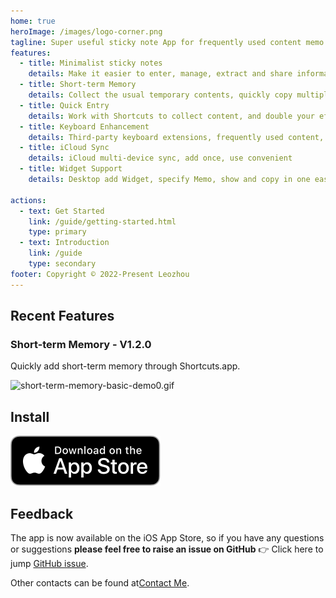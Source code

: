 ```yaml
---
home: true
heroImage: /images/logo-corner.png
tagline: Super useful sticky note App for frequently used content memo and short time content record
features:
  - title: Minimalist sticky notes
    details: Make it easier to enter, manage, extract and share information
  - title: Short-term Memory
    details: Collect the usual temporary contents, quickly copy multiple contents, and enter them quickly at once.
  - title: Quick Entry
    details: Work with Shortcuts to collect content, and double your efficiency
  - title: Keyboard Enhancement
    details: Third-party keyboard extensions, frequently used content, temporary clipboard content all in one place
  - title: iCloud Sync
    details: iCloud multi-device sync, add once, use convenient
  - title: Widget Support
    details: Desktop add Widget, specify Memo, show and copy in one easy step

actions:
  - text: Get Started
    link: /guide/getting-started.html
    type: primary
  - text: Introduction
    link: /guide
    type: secondary
footer: Copyright © 2022-Present Leozhou
---
```


## Recent Features
### Short-term Memory - V1.2.0
Quickly add short-term memory through Shortcuts.app.

![short-term-memory-basic-demo0.gif](/images/short-term-memory/short-term-memory-basic-demo0.gif)

## Install
[![Download on the Mac App Store](/images/download/Download_on_the_App_Store_Badge_US-UK_RGB_blk_092917.svg)](https://apps.apple.com/us/app/tomemo/id1610843304)


## Feedback

The app is now available on the iOS App Store, so if you have any questions or suggestions **please feel free to raise an issue on GitHub** 👉 Click here to jump [GitHub issue](https://github.com/le0zh0u/ToMemo-doc/issues).

Other contacts can be found at[Contact Me](/general/contact.html).